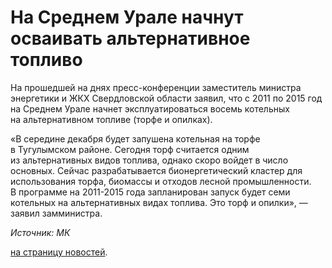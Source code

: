# На Среднем Урале начнут осваивать альтернативное топливо

На прошедшей на днях пресс-конференции заместитель министра энергетики и ЖКХ
Свердловской области заявил, что с 2011 по 2015 год на Среднем Урале начнет
эксплуатироваться восемь котельных на альтернативном топливе (торфе и
опилках).

«В середине декабря будет запушена котельная на торфе в Тугулымском районе.
Сегодня торф считается одним из альтернативных видов топлива, однако скоро
войдет в число основных. Сейчас разрабатывается бионергетический кластер для
использования торфа, биомассы и отходов лесной промышленности. В программе на
2011-2015 года запланирован запуск будет семи котельных на альтернативных
видах топлива. Это торф и опилки», — заявил замминистра.

_Источник: МК_

[на страницу новостей](http://www.teplokomplekt.com/news.shtml).

